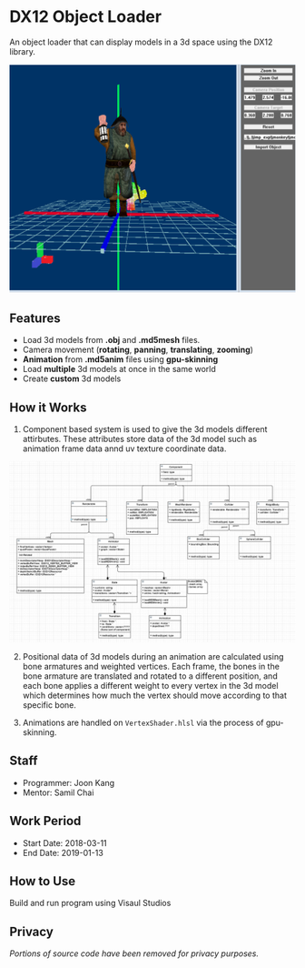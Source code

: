 # DX12 Object Loader

An object loader that can display models in a 3d space using the DX12 library. 

<p align="center">
  <img src="./demo.png" alt="Size Limit CLI" width="600">
</p>

Features
--------

- Load 3d models from **.obj** and **.md5mesh** files.
- Camera movement (**rotating**, **panning**, **translating**, **zooming**)
- **Animation** from **.md5anim** files using **gpu-skinning**
- Load **multiple** 3d models at once in the same world
- Create **custom** 3d models


How it Works
------------
1. Component based system is used to give the 3d models different attirbutes. These attributes store data of the 3d model such as animation frame data annd uv texture coordinate data.
<p align="center">
  <img src="./uml.png" alt="Size Limit CLI" width="738">
</p>

2. Positional data of 3d models during an animation are calculated using bone armatures and weighted vertices. Each frame, the bones in the bone armature are translated and rotated to a different position, and each bone applies a different weight to every vertex in the 3d model which determines how much the vertex should move according to that specific bone. 

3. Animations are handled on `VertexShader.hlsl` via the process of gpu-skinning.  
  

Staff
-----

- Programmer: Joon Kang
- Mentor: Samil Chai

Work Period
-----------

- Start Date: 2018-03-11
- End Date: 2019-01-13


How to Use
----------

Build and run program using Visaul Studios


Privacy
-------

*Portions of source code have been removed for privacy purposes.*

